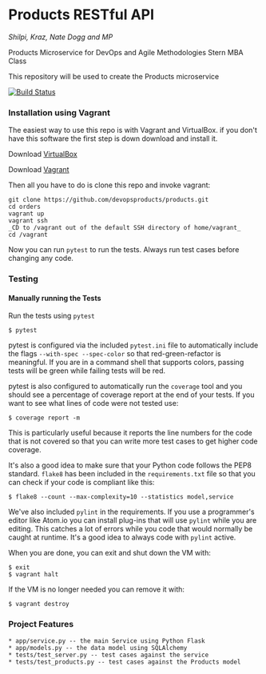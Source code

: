 # Products RESTful API
_Shilpi, Kraz, Nate Dogg and MP_

Products Microservice for DevOps and Agile Methodologies Stern MBA Class

This repository will be used to create the Products microservice

[![Build Status](https://travis-ci.org/devopsproducts/products.svg?branch=master)](https://travis-ci.org/devopsproducts/products)

### Installation using Vagrant
The easiest way to use this repo is with Vagrant and VirtualBox. if you don't have this software the first step is down download and install it.

Download [VirtualBox](https://www.virtualbox.org)

Download [Vagrant](https://www.vagrantup.com)

Then all you have to do is clone this repo and invoke vagrant:

```
git clone https://github.com/devopsproducts/products.git
cd orders
vagrant up
vagrant ssh
_CD to /vagrant out of the default SSH directory of home/vagrant_
cd /vagrant
```

Now you can run `pytest` to run the tests. Always run test cases before changing any code.


### Testing
#### Manually running the Tests

Run the tests using `pytest`

`$ pytest`

pytest is configured via the included `pytest.ini` file to automatically include the flags `--with-spec --spec-color` so that red-green-refactor is meaningful. If you are in a command shell that supports colors, passing tests will be green while failing tests will be red.

pytest is also configured to automatically run the `coverage` tool and you should see a percentage of coverage report at the end of your tests. If you want to see what lines of code were not tested use:

`$ coverage report -m`

This is particularly useful because it reports the line numbers for the code that is not covered so that you can write more test cases to get higher code coverage.

It's also a good idea to make sure that your Python code follows the PEP8 standard. `flake8` has been included in the `requirements.txt` file so that you can check if your code is compliant like this:

`$ flake8 --count --max-complexity=10 --statistics model,service`

We've also included `pylint` in the requirements. If you use a programmer's editor like Atom.io you can install plug-ins that will use `pylint` while you are editing. This catches a lot of errors while you code that would normally be caught at runtime. It's a good idea to always code with `pylint` active.

When you are done, you can exit and shut down the VM with:

```
$ exit
$ vagrant halt
```
If the VM is no longer needed you can remove it with:

`$ vagrant destroy`

### Project Features

```
* app/service.py -- the main Service using Python Flask
* app/models.py -- the data model using SQLAlchemy
* tests/test_server.py -- test cases against the service
* tests/test_products.py -- test cases against the Products model
```
